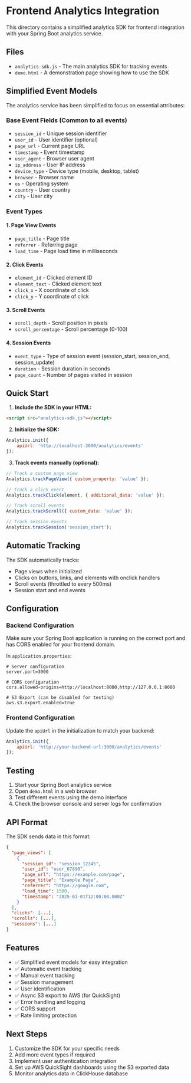 # Frontend Analytics Integration

This directory contains a simplified analytics SDK for frontend integration with your Spring Boot analytics service.

## Files

- `analytics-sdk.js` - The main analytics SDK for tracking events
- `demo.html` - A demonstration page showing how to use the SDK

## Simplified Event Models

The analytics service has been simplified to focus on essential attributes:

### Base Event Fields (Common to all events)
- `session_id` - Unique session identifier
- `user_id` - User identifier (optional)
- `page_url` - Current page URL
- `timestamp` - Event timestamp
- `user_agent` - Browser user agent
- `ip_address` - User IP address
- `device_type` - Device type (mobile, desktop, tablet)
- `browser` - Browser name
- `os` - Operating system
- `country` - User country
- `city` - User city

### Event Types

#### 1. Page View Events
- `page_title` - Page title
- `referrer` - Referring page
- `load_time` - Page load time in milliseconds

#### 2. Click Events
- `element_id` - Clicked element ID
- `element_text` - Clicked element text
- `click_x` - X coordinate of click
- `click_y` - Y coordinate of click

#### 3. Scroll Events
- `scroll_depth` - Scroll position in pixels
- `scroll_percentage` - Scroll percentage (0-100)

#### 4. Session Events
- `event_type` - Type of session event (session_start, session_end, session_update)
- `duration` - Session duration in seconds
- `page_count` - Number of pages visited in session

## Quick Start

1. **Include the SDK in your HTML:**
```html
<script src="analytics-sdk.js"></script>
```

2. **Initialize the SDK:**
```javascript
Analytics.init({
    apiUrl: 'http://localhost:3000/analytics/events'
});
```

3. **Track events manually (optional):**
```javascript
// Track a custom page view
Analytics.trackPageView({ custom_property: 'value' });

// Track a click event
Analytics.trackClick(element, { additional_data: 'value' });

// Track scroll events
Analytics.trackScroll({ custom_data: 'value' });

// Track session events
Analytics.trackSession('session_start');
```

## Automatic Tracking

The SDK automatically tracks:
- Page views when initialized
- Clicks on buttons, links, and elements with onclick handlers
- Scroll events (throttled to every 500ms)
- Session start and end events

## Configuration

### Backend Configuration
Make sure your Spring Boot application is running on the correct port and has CORS enabled for your frontend domain.

In `application.properties`:
```properties
# Server configuration
server.port=3000

# CORS configuration
cors.allowed-origins=http://localhost:8080,http://127.0.0.1:8080

# S3 Export (can be disabled for testing)
aws.s3.export.enabled=true
```

### Frontend Configuration
Update the `apiUrl` in the initialization to match your backend:
```javascript
Analytics.init({
    apiUrl: 'http://your-backend-url:3000/analytics/events'
});
```

## Testing

1. Start your Spring Boot analytics service
2. Open `demo.html` in a web browser
3. Test different events using the demo interface
4. Check the browser console and server logs for confirmation

## API Format

The SDK sends data in this format:
```json
{
  "page_views": [
    {
      "session_id": "session_12345",
      "user_id": "user_67890",
      "page_url": "https://example.com/page",
      "page_title": "Example Page",
      "referrer": "https://google.com",
      "load_time": 1500,
      "timestamp": "2025-01-01T12:00:00.000Z"
    }
  ],
  "clicks": [...],
  "scrolls": [...],
  "sessions": [...]
}
```

## Features

- ✅ Simplified event models for easy integration
- ✅ Automatic event tracking
- ✅ Manual event tracking
- ✅ Session management
- ✅ User identification
- ✅ Async S3 export to AWS (for QuickSight)
- ✅ Error handling and logging
- ✅ CORS support
- ✅ Rate limiting protection

## Next Steps

1. Customize the SDK for your specific needs
2. Add more event types if required
3. Implement user authentication integration
4. Set up AWS QuickSight dashboards using the S3 exported data
5. Monitor analytics data in ClickHouse database
